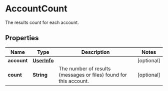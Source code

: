 

# AccountCount

The results count for each account.

## Properties

| Name | Type | Description | Notes |
|------------ | ------------- | ------------- | -------------|
|**account** | [**UserInfo**](UserInfo.md) |  |  [optional] |
|**count** | **String** | The number of results (messages or files) found for this account. |  [optional] |



